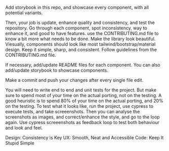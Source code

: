 Add storybook in this repo, and showcase every component, with all potential variants.

Then, your job is update, enhance quality and consistency, and test the repository. Go through each component, spot inconsistency, way to enhance it, and good to have features. use the CONTRIBUTING.md file to know a bit more what needs to be done. Make the library look beautiful. 
Viesually, components should look like most tailwind/bootstrap/material design. Keep it simple, sharp, and consistent. Follow guidelines from the CONTRIBUTING.md file.

If necessary, add/update README files for each component. You can also add/update storybook to showcase components.

Make a commit and push your changes after every single file edit.

You will need to write end to end and unit tests for the project. But make sure to spend most of your time on the actual porting, not on the testing. A good heuristic is to spend 80% of your time on the actual porting, and 20% on the
testing. 
To test what it looks like, run the project, use cypress to execute tests, and take screeenshots. Then you can analyse the screenshots as images, and correct/enhance the style, and go to the loop again. Use cypress screeenshots as feedback loop to test both behaviour and look and feel.

Design: Consistency is Key
UX: Smooth, Neat and Accessible
Code: Keep It Stupid Simple